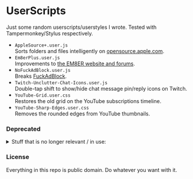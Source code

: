 # UserScripts

Just some random userscripts/userstyles I wrote. Tested with Tampermonkey/Stylus respectively.

* `AppleSource+.user.js`  
  Sorts folders and files intelligently on [opensource.apple.com](https://opensource.apple.com).
* `Em8erPlus.user.js`  
  Improvements to [the EM8ER website and forums](https://forums.em8er.com/).
* `NoFuckAdBlock.user.js`  
  Breaks [FuckAdBlock](https://github.com/sitexw/FuckAdBlock).
* `Twitch-Unclutter-Chat-Icons.user.js`  
  Double-tap shift to show/hide chat message pin/reply icons on Twitch.
* `YouTube-Grid.user.css`  
  Restores the old grid on the YouTube subscriptions timeline.
* `YouTube-Sharp-Edges.user.css`  
  Removes the rounded edges from YouTube thumbnails.

### Deprecated

<details>
<summary>Stuff that is no longer relevant / in use:</summary><br>

* `Slim-MOXiI-Forum.user.js`  
  Makes the [MOXiI Forum](http://www.newosxbook.com/forum/index.php) less wide.
* `TwitchDark.user.js`  
  Full dark style for Twitch.
* `TwitterDark.user.js`  
  Full dark style for Twitter.
* `WhatsCrapp.user.js`  
  Hides annoying stuff on WhatsApp Web.
* `Wire.user.js`  
  **Not** a Tampermonkey script. Designed for the Electron-based Wire desktop client. Inject with `--remote-debugging-port` or something.
</details>

### License

Everything in this repo is public domain. Do whatever you want with it.
